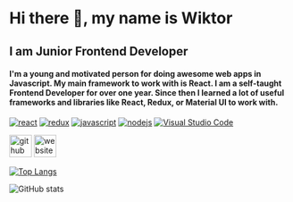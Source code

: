 # Hi there 👋, my name is Wiktor
## I am Junior Frontend Developer
#### I'm a young and motivated person for doing awesome web apps in Javascript. My main framework to work with is React. I am a self-taught Frontend Developer for over one year. Since then I learned a lot of useful frameworks and libraries like React, Redux, or Material UI to work with.

[<img src='https://badges.aleen42.com/src/react.svg' alt='react' target="_blank">](https://reactjs.org/) [<img src='https://badges.aleen42.com/src/redux.svg' alt='redux'  target="_blank">](https://redux.js.org/) [<img src='https://badges.aleen42.com/src/javascript.svg' alt='javascript' target="_blank">](https://www.javascript.com/) [<img src='https://badges.aleen42.com/src/node.svg' alt='nodejs' target="_blank">](https://nodejs.org/) [<img src='https://badges.aleen42.com/src/visual_studio_code.svg' alt='Visual Studio Code' target="_blank">](https://code.visualstudio.com/)

[<img src='https://cdn.jsdelivr.net/npm/simple-icons@3.0.1/icons/github.svg' alt='github' height='40'>](https://github.com/victorowsky)  [<img src='https://cdn.jsdelivr.net/npm/simple-icons@3.0.1/icons/icloud.svg' alt='website' height='40'>](https://legga.pl/)  

[![Top Langs](https://github-readme-stats.vercel.app/api/top-langs/?username=victorowsky)](https://github.com/anuraghazra/github-readme-stats)

![GitHub stats](https://github-readme-stats.vercel.app/api?username=victorowsky&show_icons=true)  

